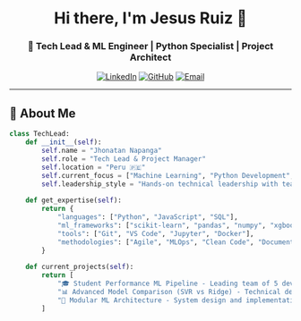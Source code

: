 <div align="center">

# Hi there, I'm Jesus Ruiz 👋

### 🚀 Tech Lead & ML Engineer | Python Specialist | Project Architect

[![LinkedIn](https://img.shields.io/badge/LinkedIn-0077B5?style=for-the-badge&logo=linkedin&logoColor=white)](https://linkedin.com/in/tu-perfil)
[![GitHub](https://img.shields.io/badge/GitHub-100000?style=for-the-badge&logo=github&logoColor=white)](https://github.com/Jenaru0)
[![Email](https://img.shields.io/badge/Email-D14836?style=for-the-badge&logo=gmail&logoColor=white)](mailto:tu-email@gmail.com)

</div>

---

## 🎯 **About Me**

```python
class TechLead:
    def __init__(self):
        self.name = "Jhonatan Napanga"
        self.role = "Tech Lead & Project Manager"
        self.location = "Peru 🇵🇪"
        self.current_focus = ["Machine Learning", "Python Development", "Project Architecture"]
        self.leadership_style = "Hands-on technical leadership with team empowerment"
    
    def get_expertise(self):
        return {
            "languages": ["Python", "JavaScript", "SQL"],
            "ml_frameworks": ["scikit-learn", "pandas", "numpy", "xgboost"],
            "tools": ["Git", "VS Code", "Jupyter", "Docker"],
            "methodologies": ["Agile", "MLOps", "Clean Code", "Documentation-First"]
        }
    
    def current_projects(self):
        return [
            "🎓 Student Performance ML Pipeline - Leading team of 5 developers",
            "📊 Advanced Model Comparison (SVR vs Ridge) - Technical decision making",
            "🔧 Modular ML Architecture - System design and implementation"
        ]
